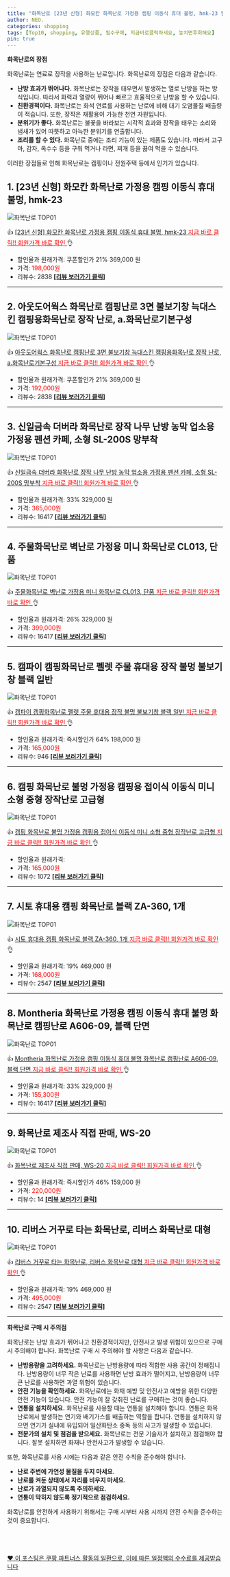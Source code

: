 ```yaml
---
title: "화목난로 [23년 신형] 화모칸 화목난로 가정용 캠핑 이동식 휴대 불멍, hmk-23 필수 필요 추천 제품 비교 최저 가격 비교 장점 구매 후기 구매평"
author: NEO.
categories: shopping
tags: [Top10, shopping, 유행상품, 필수구매, 지금바로클릭하세요, 놓치면후회해요]
pin: true
---
```

**화목난로의 장점**

화목난로는 연료로 장작을 사용하는 난로입니다. 화목난로의 장점은 다음과 같습니다.

* **난방 효과가 뛰어나다.** 화목난로는 장작을 태우면서 발생하는 열로 난방을 하는 방식입니다. 따라서 화력과 열량이 뛰어나 빠르고 효율적으로 난방을 할 수 있습니다.
* **친환경적이다.** 화목난로는 화석 연료를 사용하는 난로에 비해 대기 오염물질 배출량이 적습니다. 또한, 장작은 재활용이 가능한 천연 자원입니다.
* **분위기가 좋다.** 화목난로는 불꽃을 바라보는 시각적 효과와 장작을 태우는 소리와 냄새가 있어 따뜻하고 아늑한 분위기를 연출합니다.
* **조리를 할 수 있다.** 화목난로 중에는 조리 기능이 있는 제품도 있습니다. 따라서 고구마, 감자, 옥수수 등을 구워 먹거나 라면, 찌개 등을 끓여 먹을 수 있습니다.

이러한 장점들로 인해 화목난로는 캠핑이나 전원주택 등에서 인기가 있습니다.

   

## 1. [23년 신형] 화모칸 화목난로 가정용 캠핑 이동식 휴대 불멍, hmk-23

![화목난로 TOP01](https://thumbnail6.coupangcdn.com/thumbnails/remote/490x490ex/image/vendor_inventory/8459/d1c037e6bdd1a6381349458aeac7b4e43104d7ecddf47809c57a02c93c29.png)


👍 [[23년 신형] 화모칸 화목난로 가정용 캠핑 이동식 휴대 불멍, hmk-23 <font color=red> 지금 바로 클릭!! 회원가격 바로 확인 </font> ](https://link.coupang.com/re/AFFSDP?lptag=AF3617701&subid=GithubCoopas&pageKey=7677648726&traceid=V0-153&itemId=20498488398&vendorItemId=87348272727) 👌 


- 할인율과 원래가격: 쿠폰할인가 21%  369,000   원
- 가격: <span style='color:red'>198,000원</span>
- 리뷰수: 2838  [**[리뷰 보러가기 클릭]**](https://link.coupang.com/re/AFFSDP?lptag=AF3617701&subid=GithubCoopas&pageKey=7677648726&traceid=V0-153&itemId=20498488398&vendorItemId=87348272727)

---


   

## 2. 아웃도어웍스 화목난로 캠핑난로 3면 불보기창 늑대스킨 캠핑용화목난로 장작 난로, a.화목난로기본구성

![화목난로 TOP01](https://thumbnail6.coupangcdn.com/thumbnails/remote/490x490ex/image/vendor_inventory/a42d/d44f2655957f7e4b71cccfdaa8a0e75050976dcdf8d980b02120b4dbc3d1.jpg)


👍 [아웃도어웍스 화목난로 캠핑난로 3면 불보기창 늑대스킨 캠핑용화목난로 장작 난로, a.화목난로기본구성 <font color=red> 지금 바로 클릭!! 회원가격 바로 확인 </font> ](https://link.coupang.com/re/AFFSDP?lptag=AF3617701&subid=GithubCoopas&pageKey=6988171384&traceid=V0-153&itemId=17094431050&vendorItemId=84268291888) 👌 


- 할인율과 원래가격: 쿠폰할인가 21%  369,000   원
- 가격: <span style='color:red'>192,000원</span>
- 리뷰수: 2838  [**[리뷰 보러가기 클릭]**](https://link.coupang.com/re/AFFSDP?lptag=AF3617701&subid=GithubCoopas&pageKey=6988171384&traceid=V0-153&itemId=17094431050&vendorItemId=84268291888)

---


   

## 3. 신일금속 더버라 화목난로 장작 나무 난방 농막 업소용 가정용 펜션 카페, 소형 SL-200S 망부착

![화목난로 TOP01](https://thumbnail7.coupangcdn.com/thumbnails/remote/490x490ex/image/vendor_inventory/ccaf/111cd5ef8a505a468e6db7602e6f974a040f9d0ee4d57267839f44d27a22.jpg)


👍 [신일금속 더버라 화목난로 장작 나무 난방 농막 업소용 가정용 펜션 카페, 소형 SL-200S 망부착 <font color=red> 지금 바로 클릭!! 회원가격 바로 확인 </font> ](https://link.coupang.com/re/AFFSDP?lptag=AF3617701&subid=GithubCoopas&pageKey=7673277293&traceid=V0-153&itemId=20475373100&vendorItemId=75511746257) 👌 


- 할인율과 원래가격: 33%  329,000   원
- 가격: <span style='color:red'>365,000원</span>
- 리뷰수: 16417  [**[리뷰 보러가기 클릭]**](https://link.coupang.com/re/AFFSDP?lptag=AF3617701&subid=GithubCoopas&pageKey=7673277293&traceid=V0-153&itemId=20475373100&vendorItemId=75511746257)

---


   

## 4. 주물화목난로 벽난로 가정용 미니 화목난로 CL013, 단품

![화목난로 TOP01](https://thumbnail6.coupangcdn.com/thumbnails/remote/490x490ex/image/vendor_inventory/2991/1f8f9d4b2e7d6781e6d7b0098113677f737d6288928f81a6fdfd4146c2f6.jpg)


👍 [주물화목난로 벽난로 가정용 미니 화목난로 CL013, 단품 <font color=red> 지금 바로 클릭!! 회원가격 바로 확인 </font> ](https://link.coupang.com/re/AFFSDP?lptag=AF3617701&subid=GithubCoopas&pageKey=7730675663&traceid=V0-153&itemId=20772583129&vendorItemId=87842505769) 👌 


- 할인율과 원래가격: 26%  329,000   원
- 가격: <span style='color:red'>399,000원</span>
- 리뷰수: 16417  [**[리뷰 보러가기 클릭]**](https://link.coupang.com/re/AFFSDP?lptag=AF3617701&subid=GithubCoopas&pageKey=7730675663&traceid=V0-153&itemId=20772583129&vendorItemId=87842505769)

---


   

## 5. 캠파이 캠핑화목난로 펠렛 주물 휴대용 장작 불멍 불보기창 블랙 일반

![화목난로 TOP01](https://thumbnail10.coupangcdn.com/thumbnails/remote/490x490ex/image/vendor_inventory/6c42/f8b0f6024d616da1e57f0d6b86f7551d440b7fc3003e962328ee49ba2d62.jpg)


👍 [캠파이 캠핑화목난로 펠렛 주물 휴대용 장작 불멍 불보기창 블랙 일반 <font color=red> 지금 바로 클릭!! 회원가격 바로 확인 </font> ](https://link.coupang.com/re/AFFSDP?lptag=AF3617701&subid=GithubCoopas&pageKey=7716723156&traceid=V0-153&itemId=20698626484&vendorItemId=85792088467) 👌 


- 할인율과 원래가격: 즉시할인가 64%  198,000   원
- 가격: <span style='color:red'>165,000원</span>
- 리뷰수: 946  [**[리뷰 보러가기 클릭]**](https://link.coupang.com/re/AFFSDP?lptag=AF3617701&subid=GithubCoopas&pageKey=7716723156&traceid=V0-153&itemId=20698626484&vendorItemId=85792088467)

---


   

## 6. 캠핑 화목난로 불멍 가정용 캠핑용 접이식 이동식 미니 소형 중형 장작난로 고급형

![화목난로 TOP01](https://thumbnail8.coupangcdn.com/thumbnails/remote/490x490ex/image/vendor_inventory/37f0/89c5fadd04b6af6563d3ca7434ac398021bb68cfd43fe02eabfff6817a9e.jpg)


👍 [캠핑 화목난로 불멍 가정용 캠핑용 접이식 이동식 미니 소형 중형 장작난로 고급형 <font color=red> 지금 바로 클릭!! 회원가격 바로 확인 </font> ](https://link.coupang.com/re/AFFSDP?lptag=AF3617701&subid=GithubCoopas&pageKey=6297117152&traceid=V0-153&itemId=13001569411&vendorItemId=80268728750) 👌 


- 할인율과 원래가격: 
- 가격: <span style='color:red'>165,000원</span>
- 리뷰수: 1072  [**[리뷰 보러가기 클릭]**](https://link.coupang.com/re/AFFSDP?lptag=AF3617701&subid=GithubCoopas&pageKey=6297117152&traceid=V0-153&itemId=13001569411&vendorItemId=80268728750)

---


   

## 7. 시토 휴대용 캠핑 화목난로 블랙 ZA-360, 1개

![화목난로 TOP01](https://thumbnail10.coupangcdn.com/thumbnails/remote/490x490ex/image/retail/images/2023/04/27/10/3/396e7811-775e-4d52-9c4e-8a08754491f5.jpg)


👍 [시토 휴대용 캠핑 화목난로 블랙 ZA-360, 1개 <font color=red> 지금 바로 클릭!! 회원가격 바로 확인 </font> ](https://link.coupang.com/re/AFFSDP?lptag=AF3617701&subid=GithubCoopas&pageKey=6241428897&traceid=V0-153&itemId=12600408238&vendorItemId=85798817111) 👌 


- 할인율과 원래가격: 19%  469,000   원
- 가격: <span style='color:red'>168,000원</span>
- 리뷰수: 2547  [**[리뷰 보러가기 클릭]**](https://link.coupang.com/re/AFFSDP?lptag=AF3617701&subid=GithubCoopas&pageKey=6241428897&traceid=V0-153&itemId=12600408238&vendorItemId=85798817111)

---


   

## 8. Montheria 화목난로 가정용 캠핑 이동식 휴대 불멍 화목난로 캠핑난로 A606-09, 블랙 단면

![화목난로 TOP01](https://thumbnail10.coupangcdn.com/thumbnails/remote/490x490ex/image/vendor_inventory/ebd8/773e7406fddbc97cf37cb893bd0f1768aef042df77cfab758d095517b296.png)


👍 [Montheria 화목난로 가정용 캠핑 이동식 휴대 불멍 화목난로 캠핑난로 A606-09, 블랙 단면 <font color=red> 지금 바로 클릭!! 회원가격 바로 확인 </font> ](https://link.coupang.com/re/AFFSDP?lptag=AF3617701&subid=GithubCoopas&pageKey=7745179741&traceid=V0-153&itemId=20848271688&vendorItemId=87915844023) 👌 


- 할인율과 원래가격: 33%  329,000   원
- 가격: <span style='color:red'>155,300원</span>
- 리뷰수: 16417  [**[리뷰 보러가기 클릭]**](https://link.coupang.com/re/AFFSDP?lptag=AF3617701&subid=GithubCoopas&pageKey=7745179741&traceid=V0-153&itemId=20848271688&vendorItemId=87915844023)

---


   

## 9. 화목난로 제조사 직접 판매, WS-20

![화목난로 TOP01](https://thumbnail6.coupangcdn.com/thumbnails/remote/490x490ex/image/vendor_inventory/e2dd/02a96540e94bb380dcc319df830a10d5b85f3babf165a64223955a9e6af6.jpg)


👍 [화목난로 제조사 직접 판매, WS-20 <font color=red> 지금 바로 클릭!! 회원가격 바로 확인 </font> ](https://link.coupang.com/re/AFFSDP?lptag=AF3617701&subid=GithubCoopas&pageKey=7749737298&traceid=V0-153&itemId=20871797768&vendorItemId=87939090228) 👌 


- 할인율과 원래가격: 즉시할인가 46%  159,000   원
- 가격: <span style='color:red'>220,000원</span>
- 리뷰수: 14  [**[리뷰 보러가기 클릭]**](https://link.coupang.com/re/AFFSDP?lptag=AF3617701&subid=GithubCoopas&pageKey=7749737298&traceid=V0-153&itemId=20871797768&vendorItemId=87939090228)

---


   

## 10. 리버스 거꾸로 타는 화목난로, 리버스 화목난로 대형

![화목난로 TOP01](https://thumbnail6.coupangcdn.com/thumbnails/remote/490x490ex/image/vendor_inventory/c710/7c11686f6fdfbae3ecddc29ebfa1bf169c6088aeff9af87d3a41c258cfbb.jpg)


👍 [리버스 거꾸로 타는 화목난로, 리버스 화목난로 대형 <font color=red> 지금 바로 클릭!! 회원가격 바로 확인 </font> ](https://link.coupang.com/re/AFFSDP?lptag=AF3617701&subid=GithubCoopas&pageKey=293091734&traceid=V0-153&itemId=925733677&vendorItemId=5301083544) 👌 


- 할인율과 원래가격: 19%  469,000   원
- 가격: <span style='color:red'>495,000원</span>
- 리뷰수: 2547  [**[리뷰 보러가기 클릭]**](https://link.coupang.com/re/AFFSDP?lptag=AF3617701&subid=GithubCoopas&pageKey=293091734&traceid=V0-153&itemId=925733677&vendorItemId=5301083544)

---
**화목난로 구매 시 주의점**

화목난로는 난방 효과가 뛰어나고 친환경적이지만, 안전사고 발생 위험이 있으므로 구매 시 주의해야 합니다. 화목난로 구매 시 주의해야 할 사항은 다음과 같습니다.

* **난방용량을 고려하세요.** 화목난로는 난방용량에 따라 적합한 사용 공간이 정해집니다. 난방용량이 너무 작은 난로를 사용하면 난방 효과가 떨어지고, 난방용량이 너무 큰 난로를 사용하면 과열 위험이 있습니다.
* **안전 기능을 확인하세요.** 화목난로에는 화재 예방 및 안전사고 예방을 위한 다양한 안전 기능이 있습니다. 안전 기능이 잘 갖춰진 난로를 구매하는 것이 좋습니다.
* **연통을 설치하세요.** 화목난로를 사용할 때는 연통을 설치해야 합니다. 연통은 화목난로에서 발생하는 연기와 배기가스를 배출하는 역할을 합니다. 연통을 설치하지 않으면 연기가 실내에 유입되어 일산화탄소 중독 등의 사고가 발생할 수 있습니다.
* **전문가의 설치 및 점검을 받으세요.** 화목난로는 전문 기술자가 설치하고 점검해야 합니다. 잘못 설치하면 화재나 안전사고가 발생할 수 있습니다.

또한, 화목난로를 사용 시에는 다음과 같은 안전 수칙을 준수해야 합니다.

* **난로 주변에 가연성 물질을 두지 마세요.**
* **난로를 켜둔 상태에서 자리를 비우지 마세요.**
* **난로가 과열되지 않도록 주의하세요.**
* **연통이 막히지 않도록 정기적으로 점검하세요.**

화목난로를 안전하게 사용하기 위해서는 구매 시부터 사용 시까지 안전 수칙을 준수하는 것이 중요합니다.<br><br><br><br><br> [ ❤  이 포스팅은 쿠팡 파트너스 활동의 일환으로, 이에 따른 일정액의 수수료를 제공받습니다](https://link.coupang.com/a/bcEFyh)